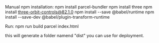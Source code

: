Manual npm installation:
npm install parcel-bundler
npm install three
npm install three-orbit-controls@82.1.0
npm install --save @babel/runtime
npm install --save-dev @babel/plugin-transform-runtime

Run:
npm run build
parcel index.html

this will generate a folder namend "dist" you can use for deployment.

